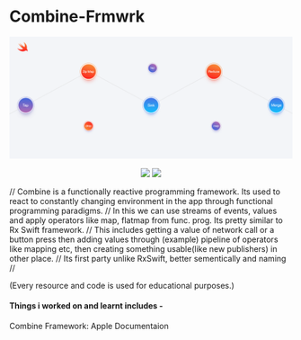 # Combine-Frmwrk



<p align="center">
  
  
![](https://github.com/RamitSharma991/Combine-Frmwrk/blob/master/CombineFrmwrkIntro.playground/ss.png)


</p>


<p align="center">
<img src="https://img.shields.io/badge/iOS-13-brightgreen" />
<img src="https://img.shields.io/badge/swift%20-5.1-orange" />
</p>



// Combine is a functionally reactive programming framework. Its used to react to constantly changing environment in the app through functional programming paradigms.
// In this we can use streams of events, values and apply operators like map, flatmap from func. prog. Its pretty similar to Rx Swift framework.
// This includes getting a value of network call or a button press then adding values through (example) pipeline of operators like mapping etc, then creating something usable(like new publishers) in other place.
// Its first party unlike RxSwift, better sementically and naming
//



(Every resource and code is used for educational purposes.)

#### Things i worked on and learnt includes -
Combine Framework: Apple Documentaion 
